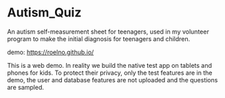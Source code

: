 # Autism_Quiz
An autism self-measurement sheet for teenagers, used in my volunteer program to make the initial diagnosis for teenagers and children.

demo: https://roelno.github.io/

This is a web demo. In reality we build the native test app on tablets and phones for kids. To protect their privacy, only the test features are in the demo, the user and database features are not uploaded and the questions are sampled.
